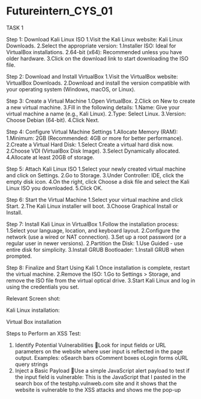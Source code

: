 # Futureintern_CYS_01
TASK 1

Step 1: Download Kali Linux ISO
1.Visit the Kali Linux website:
Kali Linux Downloads.
2.Select the appropriate version:
1.Installer ISO: Ideal for VirtualBox installations.
2.64-bit (x64): Recommended unless you have older hardware.
3.Click on the download link to start downloading the ISO file.

Step 2: Download and Install VirtualBox
1.Visit the VirtualBox website:
VirtualBox Downloads.
2.Download and install the version compatible with your operating system (Windows, macOS, or Linux).

Step 3: Create a Virtual Machine
1.Open VirtualBox.
2.Click on New to create a new virtual machine.
3.Fill in the following details:
1.Name: Give your virtual machine a name (e.g., Kali Linux).
2.Type: Select Linux.
3.Version: Choose Debian (64-bit).
4.Click Next.

Step 4: Configure Virtual Machine Settings
1.Allocate Memory (RAM):
1.Minimum: 2GB (Recommended: 4GB or more for better performance).
2.Create a Virtual Hard Disk:
1.Select Create a virtual hard disk now.
2.Choose VDI (VirtualBox Disk Image).
3.Select Dynamically allocated.
4.Allocate at least 20GB of storage.

Step 5: Attach Kali Linux ISO
1.Select your newly created virtual machine and click on Settings.
2.Go to Storage.
3.Under Controller: IDE, click the empty disk icon.
4.On the right, click Choose a disk file and select the Kali Linux ISO you downloaded.
5.Click OK.

Step 6: Start the Virtual Machine
1.Select your virtual machine and click Start.
2.The Kali Linux installer will boot.
3.Choose Graphical Install or Install.

Step 7: Install Kali Linux in VirtualBox
1.Follow the installation process:
1.Select your language, location, and keyboard layout.
2.Configure the network (use a wired or NAT connection).
3.Set up a root password (or a regular user in newer versions).
2.Partition the Disk:
1.Use Guided - use entire disk for simplicity.
3.Install GRUB Bootloader:
1.Install GRUB when prompted.

Step 8: Finalize and Start Using Kali
1.Once installation is complete, restart the virtual machine.
2.Remove the ISO:
1.Go to Settings > Storage, and remove the ISO file from the virtual optical drive.
3.Start Kali Linux and log in using the credentials you set.

Relevant Screen shot:

Kali Linux installation:



Virtual Box installation



















Steps to Perform an XSS Test:
1. Identify Potential Vulnerabilities
Look for input fields or URL parameters on the website where user input is reflected in the page output. Examples:
oSearch bars
oComment boxes
oLogin forms
oURL query strings
2. Inject a Basic Payload
Use a simple JavaScript alert payload to test if the input field is vulnerable:
This  is the JavaScript that I pasted in the search box of the testphp.vulnweb.com site and it shows that the website is vulnerable to the XSS attacks and shows me the pop-up 

<script>alert('The website is hacked!');</script>










